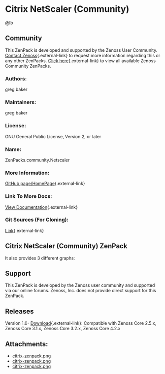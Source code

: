 # Citrix NetScaler (Community)

@lb[](img/zenpack-citrix-zenpack.png)

## Community

This ZenPack is developed and supported by the Zenoss User Community.
[Contact Zenoss](https://tryit.zenoss.com/zenpack-contact/){.external-link} to
request more information regarding this or any other ZenPacks. [Click here](https://zenoss.com/product/zenpacks?f%5B0%5D=im_field_zenpack_category:1021){.external-link} to
view all available Zenoss Community ZenPacks.

### Authors:

greg baker

### Maintainers:

greg baker

### License:

GNU General Public License, Version 2, or later

### Name:

ZenPacks.community.Netscaler

### More Information:

[GitHub page/HomePage](http://community.zenoss.org/docs/DOC-4648){.external-link}

### Link To More Docs:

[View Documentation](http://community.zenoss.org/docs/DOC-4648){.external-link}

### Git Sources (For Cloning):

[Link](https://github.com/zenoss/ZenPacks.community.Netscaler.git){.external-link}

## Citrix NetScaler (Community) ZenPack

It also provides 3 different graphs:

## Support

This ZenPack is developed by the Zenoss user community and supported via
our online forums. Zenoss, Inc. does not provide direct support for this
ZenPack.

## Releases

Version 1.0- [Download](https://storage.googleapis.com/zenpacks/ZenPacks.community.Netscaler/1.0/ZenPacks.community.Netscaler-1.0.egg){.external-link}:   Compatible with Zenoss Core 2.5.x, Zenoss Core 3.1.x, Zenoss Core
    3.2.x, Zenoss Core 4.2.x

## Attachments:

-   [citrix-zenpack.png](img/zenpack-citrix-zenpack.png)
-   [citrix-zenpack.png](img/zenpack-citrix-zenpack.png)
-   [citrix-zenpack.png](img/zenpack-citrix-zenpack.png)

